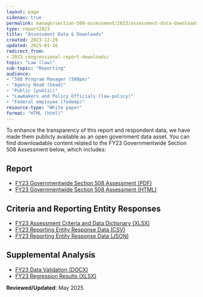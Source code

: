 ```yaml
---
layout: page
sidenav: true
permalink: manage/section-508-assessment/2023/assessment-data-downloads/
type: report2023
title: "Assessment Data & Downloads"
created: 2023-12-29
updated: 2025-01-16
redirect_from:
- 2023-congressional-report-downloads/
topic: "Law (law)"
sub-topic: "Reporting"
audience:
- "508 Program Manager (508pm)"
- "Agency Head (head)"
- "Public (public)"
- "Lawmakers and Policy Officials (law-policy)"
- "Federal employee (fedemp)"
resource-type: "White paper"
format: "HTML (html)"
---
```

To enhance the transparency of this report and respondent data, we have made them publicly available as an open government data asset. You can find downloadable content related to the FY23 Governmentwide Section 508 Assessment below, which includes:

## Report

* <a href="https://assets.section508.gov/assets/files/assessment/2023/FY%2023%20Governmentwide%20Section%20508%20Assessment%20Report.pdf" target="_blank" class="usa-link--external">FY23 Governmentwide Section 508 Assessment (PDF)</a>
* <a href="manage/section-508-assessment/2023/message-from-gsa-administrator/">FY23 Governmentwide Section 508 Assessment (HTML)</a>


## Criteria and Reporting Entity Responses
 * <a href="https://assets.section508.gov/assets/files/assessment/2023/FY23%20Governmentwide%20Section%20508%20Assessment%20Data%20Dictionary%20Excel.xlsx" target="_blank" class="usa-link--external">FY23 Assessment Criteria and Data Dictionary (XLSX)</a></li>
* <a href="https://assets.section508.gov/assets/files/assessment/2023/Reporting%20Entity%20Response%20Data%20for%20FY23%20Government-wide%20Section%20508%20Assessment.csv" target="_blank" class="usa-link--external">FY23 Reporting Entity Response Data (CSV)</a>
* <a href="https://assets.section508.gov/assets/files/assessment/2023/Reporting+Entity+Response+Data+JSON+for+FY23+Government-wide+Section+508+Assessment.json" target="_blank" class="usa-link--external">FY23 Reporting Entity Response Data (JSON)</a>

## Supplemental Analysis 

* <a href="https://assets.section508.gov/assets/files/assessment/2023/Data%20Validation%20for%20FY23%20Governmentwide%20Annual%20Assessment.docx" target="_blank" class="usa-link--external">FY23 Data Validation (DOCX)</a>
* <a href="https://assets.section508.gov/assets/files/assessment/2023/Regression%20Results%20for%20FY23%20Governmentwide%20Section%20508%20Assessment.xlsx" target="_blank" class="usa-link--external">FY23 Regression Results (XLSX)</a>


**Reviewed/Updated**: May 2025